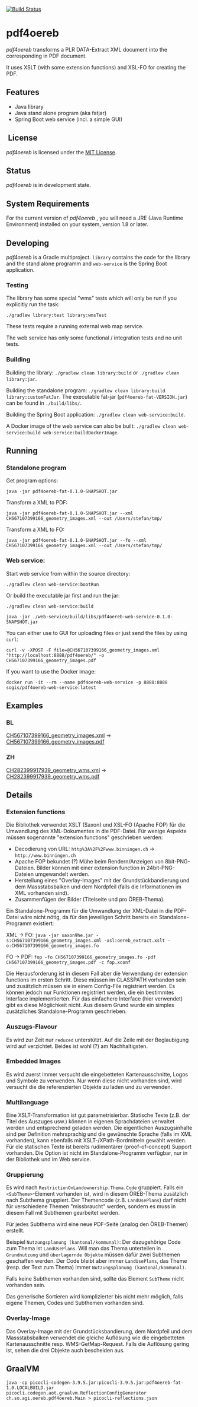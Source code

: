 [![Build Status](https://travis-ci.org/openoereb/pdf4oereb.svg?branch=master)](https://travis-ci.org/openoereb/pdf4oereb)
# pdf4oereb 

_pdf4oereb_ transforms a PLR DATA-Extract XML document into the corresponding in PDF document.

It uses XSLT (with some extension functions) and XSL-FO for creating the PDF.

## Features
* Java library
* Java stand alone program (aka fatjar)
* Spring Boot web service (incl. a simple GUI)

##  License

_pdf4oereb_ is licensed under the [MIT License](LICENSE).

## Status

_pdf4oereb_  is in development state.

## System Requirements

For the current version of _pdf4oereb_ , you will need a JRE (Java Runtime Environment) installed on your system, version 1.8 or later.

## Developing

_pdf4oereb_ is a Gradle multiproject. `library` contains the code for the library and the stand alone programm and `web-service` is the Spring Boot application.

### Testing

The library has some special "wms" tests which will only be run if you explicitly run the task:

```
./gradlew library:test library:wmsTest
```

These tests require a running external web map service.

The web service has only some functional / integration tests and no unit tests.

### Building

Building the library: `./gradlew clean library:build` or `./gradlew clean library:jar`.

Building the standalone program: `./gradlew clean library:build library:customFatJar`. The executable fat-jar (`pdf4oereb-fat-VERSION.jar`) can be found in `./build/libs/`.

Building the Spring Boot application: `./gradlew clean web-service:build`.

A Docker image of the web service can also be built: `./gradlew clean web-service:build web-service:buildDockerImage`.

## Running

### Standalone program

Get program options:
```
java -jar pdf4oereb-fat-0.1.0-SNAPSHOT.jar 
```

Transform a XML to PDF:
```
java -jar pdf4oereb-fat-0.1.0-SNAPSHOT.jar --xml CH567107399166_geometry_images.xml --out /Users/stefan/tmp/
```

Transform a XML to FO:
```
java -jar pdf4oereb-fat-0.1.0-SNAPSHOT.jar --fo --xml CH567107399166_geometry_images.xml --out /Users/stefan/tmp/
```

### Web service:

Start web service from within the source directory:
```
./gradlew clean web-service:bootRun
```

Or build the executable jar first and run the jar:
```
./gradlew clean web-service:build
```
```
java -jar ./web-service/build/libs/pdf4oereb-web-service-0.1.0-SNAPSHOT.jar
```

You can either use to GUI for uploading files or just send the files by using `curl`:
```
curl -v -XPOST -F file=@CH567107399166_geometry_images.xml "http://localhost:8888/pdf4oereb/" -o CH567107399166_geometry_images.pdf
```

If you want to use the Docker image:
```
docker run -it --rm --name pdf4oereb-web-service -p 8888:8888 sogis/pdf4oereb-web-service:latest
```

## Examples
### BL
[CH567107399166_geometry_images.xml](https://gitlab.com/sogis/pdf4oereb/blob/master/library/src/test/data/bl/CH567107399166_geometry_images.xml) -> [CH567107399166_geometry_images.pdf](https://gitlab.com/sogis/pdf4oereb/blob/master/library/src/test/data/bl/CH567107399166_geometry_images.pdf)

### ZH
[CH282399917939_geometry_wms.xml](https://gitlab.com/sogis/pdf4oereb/blob/master/library/src/test/data/zh/CH282399917939_geometry_wms.xml) -> [CH282399917939_geometry_wms.pdf](https://gitlab.com/sogis/pdf4oereb/blob/master/library/src/test/data/zh/CH282399917939_geometry_wms.pdf)


## Details
### Extension functions
Die Bibliothek verwendet XSLT (Saxon) und XSL-FO (Apache FOP) für die Umwandlung des XML-Dokumentes in die PDF-Datei. Für wenige Aspekte müssen sogenannte "extension functions" geschrieben werden:

- Decodierung von URL: `http%3A%2F%2Fwww.binningen.ch` -> `http://www.binningen.ch`
- Apache FOP bekundet (?) Mühe beim Rendern/Anzeigen von 8bit-PNG-Dateien. Bilder können mit einer extension function in 24bit-PNG-Dateien umgewandelt werden.
- Herstellung eines "Overlay-Images" mit der Grundstückbandierung und dem Massstabsbalken und dem Nordpfeil (falls die Informationen im XML vorhanden sind).
- Zusammenfügen der Bilder (Titelseite und pro ÖREB-Thema).

Ein Standalone-Programm für die Umwandlung der XML-Datei in die PDF-Datei wäre nicht nötig, da für den jeweiligen Schritt bereits ein Standalone-Programm existiert:

XML -> FO: `java -jar saxon9he.jar -s:CH567107399166_geometry_images.xml -xsl:oereb_extract.xslt -o:CH567107399166_geometry_images.fo`

FO -> PDF: `fop -fo CH567107399166_geometry_images.fo -pdf CH567107399166_geometry_images.pdf -c fop.xconf`

Die Herausforderung ist in diesem Fall aber die Verwendung der extension functions im ersten Schritt. Diese müssen im CLASSPATH vorhanden sein und zusätzlich müssen sie in einem Config-File registriert werden. Es können jedoch nur Funktionen registriert werden, die ein bestimmtes Interface implementierten. Für das einfachere Interface (hier verwendet) gibt es diese Möglichkeit nicht. Aus diesem Grund wurde ein simples zusätzliches Standalone-Programm geschrieben.

### Auszugs-Flavour
Es wird zur Zeit nur `reduced` unterstützt. Auf die Zeile mit der Beglaubigung wird auf verzichtet. Beides ist wohl (?) am Nachhaltigsten.

### Embedded Images
Es wird zuerst immer versucht die eingebetteten Kartenausschnitte, Logos und Symbole zu verwenden. Nur wenn diese nicht vorhanden sind, wird versucht die die referenzierten Objekte zu laden und zu verwenden.

### Multilanguage
Eine XSLT-Transformation ist gut parametrisierbar. Statische Texte (z.B. der Titel des Auszuges usw.) können in eigenen Sprachdateien verwaltet werden und entsprechend geladen werden. Die eigentlichen Auszugsinhalte sind per Definition mehrsprachig und die gewünschte Sprache (falls im XML vorhanden), kann ebenfalls mit XSLT-/XPath-Bordmitteln gewählt werden. Für die statischen Texte ist bereits rudimentärer (proof-of-concept) Support vorhanden. Die Option ist nicht im Standalone-Programm verfügbar, nur in der Bibliothek und im Web service.

### Gruppierung
Es wird nach `RestrictionOnLandownership.Thema.Code` gruppiert. Falls ein `<SubTheme>`-Element vorhanden ist, wird in diesem ÖREB-Thema zusätzlich nach Subthema gruppiert. Der Themencode (z.B. `LandUsePlans`) darf nicht für verschiedene Themen "missbraucht" werden, sondern es muss in diesem Fall mit Subthemen gearbeitet werden. 

Für jedes Subthema wird eine neue PDF-Seite (analog den ÖREB-Themen) erstellt.

Beispiel `Nutzungsplanung (kantonal/kommunal)`: Der dazugehörige Code zum Thema ist `LandUsePlans`. Will man das Thema unterteilen in `Grundnutzung` und `überlagernde Objekte` müssen dafür zwei Subthemen geschaffen werden. Der Code bleibt aber immer `LandUsePlans`, das Theme (resp. der Text zum Thema) immer `Nutzungsplanung (kantonal/kommunal)`.

Falls keine Subthemen vorhanden sind, sollte das Element `SubTheme` nicht vorhanden sein.

Das generische Sortieren wird komplizierter bis nicht mehr möglich, falls eigene Themen, Codes und Subthemen vorhanden sind.

### Overlay-Image
Das Overlay-Image mit der Grundstücksbandierung, dem Nordpfeil und dem Massstabsbalken verwendet die gleiche Auflösung wie die eingebetteten Kartenausschnitte resp. WMS-GetMap-Request. Falls die Auflösung gering ist, sehen die drei Objekte auch bescheiden aus.

## GraalVM
```
java -cp picocli-codegen-3.9.5.jar:picocli-3.9.5.jar:pdf4oereb-fat-1.0.LOCALBUILD.jar picocli.codegen.aot.graalvm.ReflectionConfigGenerator ch.so.agi.oereb.pdf4oereb.Main > picocli-reflections.json
```
